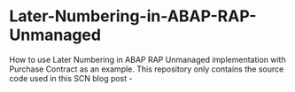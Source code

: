 # Later-Numbering-in-ABAP-RAP-Unmanaged
How to use Later Numbering in ABAP RAP Unmanaged implementation with Purchase Contract as an example.  This repository only contains the source code used in this SCN blog post -  

